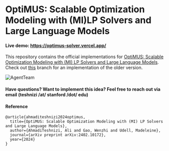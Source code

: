 # **OptiMUS**: Scalable Optimization Modeling with (MI)LP Solvers and Large Language Models

#### Live demo: https://optimus-solver.vercel.app/

This repository contains the official implementations for [OptiMUS: Scalable Optimization Modeling with (MI) LP Solvers and Large Language Models](https://arxiv.org/pdf/2402.10172). Check out [this](https://github.com/teshnizi/OptiMUS/tree/optimus_v1) branch for an implementation of the older version.


![AgentTeam](https://github.com/teshnizi/OptiMUS/assets/48642434/ae11ff0d-2d1e-4832-9dcc-533af4c5cde0)

#### Have questions? Want to implement this idea? Feel free to reach out via email (teshnizi /at/ stanford /dot/ edu)

#### Reference

```
@article{ahmaditeshnizi2024optimus,
  title={OptiMUS: Scalable Optimization Modeling with (MI) LP Solvers and Large Language Models},
  author={AhmadiTeshnizi, Ali and Gao, Wenzhi and Udell, Madeleine},
  journal={arXiv preprint arXiv:2402.10172},
  year={2024}
}
```


